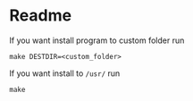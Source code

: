 # Readme
If you want install program to custom folder run 

```make DESTDIR=<custom_folder>```

If you want install to ```/usr/``` run

```make```